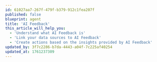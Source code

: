 ```yaml
---
id: 61027aa7-267f-479f-b379-912c1fea207f
published: false
blueprint: agent
title: 'AI Feedback'
this_article_will_help_you:
  - 'Understand what AI Feedback is'
  - 'Link your data sources to AI Feedback'
  - 'Create actions based on the insights provided by AI Feedback'
updated_by: 3f7c2286-b7da-4443-a04f-7c225af40254
updated_at: 1761237309
---
```

